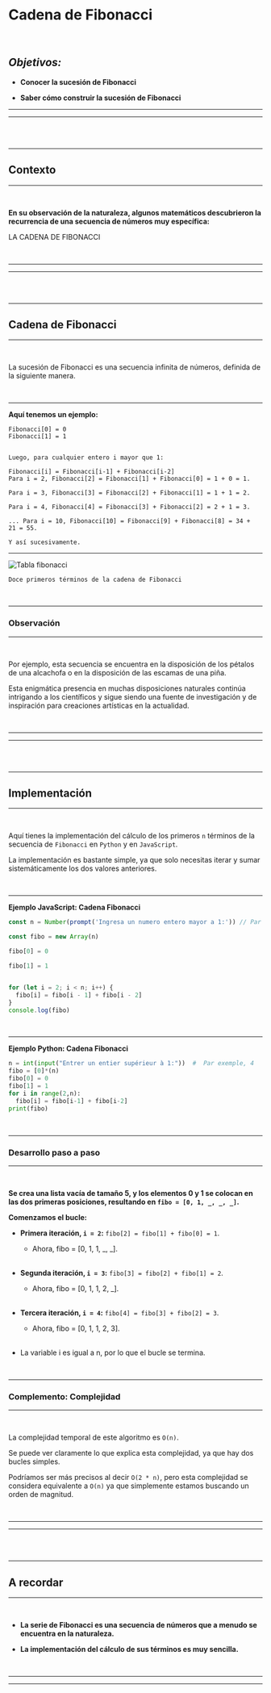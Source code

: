 # **Cadena de Fibonacci**

<br>

## **_Objetivos:_**

- **Conocer la sucesión de Fibonacci**

- **Saber cómo construir la sucesión de Fibonacci**

---

---

<br>

<br>

---

## **Contexto**

---

<br>

**En su observación de la naturaleza, algunos matemáticos descubrieron la recurrencia de una secuencia de números muy específica:**

LA CADENA DE FIBONACCI

<br>

---

---

<br>
<br>

---

## **Cadena de Fibonacci**

---

<br>

La sucesión de Fibonacci es una secuencia infinita de números, definida de la siguiente manera.

<br>

---

**Aquí tenemos un ejemplo:**

```
Fibonacci[0] = 0
Fibonacci[1] = 1


Luego, para cualquier entero i mayor que 1:

Fibonacci[i] = Fibonacci[i-1] + Fibonacci[i-2]
Para i = 2, Fibonacci[2] = Fibonacci[1] + Fibonacci[0] = 1 + 0 = 1.

Para i = 3, Fibonacci[3] = Fibonacci[2] + Fibonacci[1] = 1 + 1 = 2.

Para i = 4, Fibonacci[4] = Fibonacci[3] + Fibonacci[2] = 2 + 1 = 3.

... Para i = 10, Fibonacci[10] = Fibonacci[9] + Fibonacci[8] = 34 +  21 = 55.

Y así sucesivamente.

```

---

![Tabla fibonacci](./05-Cadena-de-fibonacci/img/fibonacci_1.png)

```
Doce primeros términos de la cadena de Fibonacci
```

<br>

---

### **Observación**

---

<br>

Por ejemplo, esta secuencia se encuentra en la disposición de los pétalos de una alcachofa o en la disposición de las escamas de una piña.

Esta enigmática presencia en muchas disposiciones naturales continúa intrigando a los científicos y sigue siendo una fuente de investigación y de inspiración para creaciones artísticas en la actualidad.

<br>

---

---

<br>

<br>

---

## **Implementación**

---

<br>

Aquí tienes la implementación del cálculo de los primeros `n` términos de la secuencia de `Fibonacci` en `Python` y en `JavaScript`.

La implementación es bastante simple, ya que solo necesitas iterar y sumar sistemáticamente los dos valores anteriores.

<br>

---

**Ejemplo JavaScript: Cadena Fibonacci**

```js
const n = Number(prompt('Ingresa un numero entero mayor a 1:')) // Par exemple, 4

const fibo = new Array(n)

fibo[0] = 0

fibo[1] = 1


for (let i = 2; i < n; i++) {
  fibo[i] = fibo[i - 1] + fibo[i - 2]
}
console.log(fibo)
```

<br>

---

**Ejemplo Python: Cadena Fibonacci**

```python
n = int(input("Entrer un entier supérieur à 1:"))  #  Par exemple, 4
fibo = [0]*(n)
fibo[0] = 0
fibo[1] = 1
for i in range(2,n):
  fibo[i] = fibo[i-1] + fibo[i-2]
print(fibo)
```

<br>

---

### **Desarrollo paso a paso**

---

<br>

**Se crea una lista vacía de tamaño 5, y los elementos 0 y 1 se colocan en las dos primeras posiciones, resultando en `fibo = [0, 1, _, _, _]`.**

**Comenzamos el bucle:**

- **Primera iteración, `i = 2`:** `fibo[2] = fibo[1] + fibo[0] = 1`.

    - Ahora, fibo = [0, 1, 1, _, _].

    <br>

- **Segunda iteración, `i = 3`:** `fibo[3] = fibo[2] + fibo[1] = 2`.

    - Ahora, fibo = [0, 1, 1, 2, _].

    <br>

- **Tercera iteración, `i = 4`:** `fibo[4] = fibo[3] + fibo[2] = 3`.

    - Ahora, fibo = [0, 1, 1, 2, 3].

    <br>

- La variable i es igual a n, por lo que el bucle se termina.

<br>

---

### **Complemento: Complejidad**

---

<br>

La complejidad temporal de este algoritmo es `O(n)`.

Se puede ver claramente lo que explica esta complejidad, ya que hay dos bucles simples.

Podríamos ser más precisos al decir `O(2 * n)`, pero esta complejidad se considera equivalente a `O(n)` ya que simplemente estamos buscando un orden de magnitud.

<br>

---

---

<br>

<br>

---

## **A recordar**

---

<br>

- **La serie de Fibonacci es una secuencia de números que a menudo se encuentra en la naturaleza.**

- **La implementación del cálculo de sus términos es muy sencilla.**

<br>

---

---
